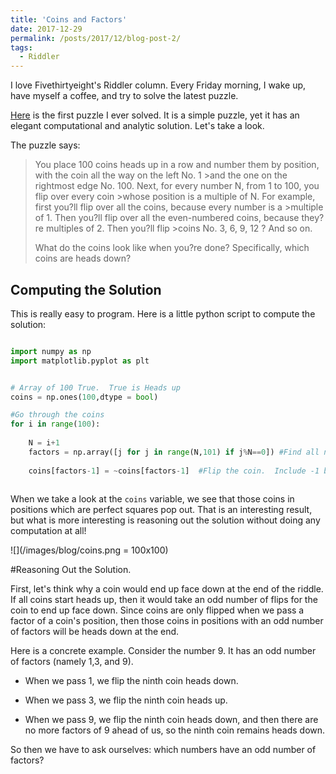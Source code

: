 ```yaml
---
title: 'Coins and Factors'
date: 2017-12-29
permalink: /posts/2017/12/blog-post-2/
tags:
  - Riddler
---
```


I love Fivethirtyeight's Riddler column.  Every Friday morning, I wake up, have myself a coffee, and try to solve the latest puzzle.

[Here](https://fivethirtyeight.com/features/can-you-survive-this-deadly-board-game/) is the first puzzle I ever solved.  It is a simple puzzle, yet it has an elegant computational and analytic solution.  Let's take a look.

The puzzle says:

>You place 100 coins heads up in a row and number them by position, with the coin all the way on the left No. 1 >and the one on the rightmost edge No. 100. Next, for every number N, from 1 to 100, you flip over every coin >whose position is a multiple of N. For example, first you?ll flip over all the coins, because every number is a >multiple of 1. Then you?ll flip over all the even-numbered coins, because they?re multiples of 2. Then you?ll flip >coins No. 3, 6, 9, 12 ? And so on.
>
> What do the coins look like when you?re done? Specifically, which coins are heads down?


## Computing the Solution

This is really easy to program.  Here is a little python script to compute the solution:

```python

import numpy as np
import matplotlib.pyplot as plt


# Array of 100 True.  True is Heads up
coins = np.ones(100,dtype = bool)

#Go through the coins
for i in range(100):
    
    N = i+1
    factors = np.array([j for j in range(N,101) if j%N==0]) #Find all numbers which are have N as a factor
    
    coins[factors-1] = ~coins[factors-1]  #Flip the coin.  Include -1 because python is 0 index
  
```


When we take a look at the `coins` variable, we see that those coins in positions which are perfect squares pop out.  That is an interesting result, but what is more interesting is reasoning out the solution without doing any computation at all!


![](/images/blog/coins.png = 100x100)

#Reasoning Out the Solution.

First, let's think why a coin would end up face down at the end of the riddle.  If all coins start heads up, then it would take an odd number of flips for the coin to end up face down.  Since coins are only flipped when we pass a factor of a coin's position, then those coins in positions with an odd number of factors will be heads down at the end.

Here is a concrete example.  Consider the number 9.  It has an odd number of factors (namely 1,3, and 9).

* When we pass 1, we flip the ninth coin heads down.

* When we pass 3, we flip the ninth coin heads up.

* When we pass 9, we flip the ninth coin heads down, and then there are no more factors of 9 ahead of us, so the ninth coin remains heads down.

So then we have to ask ourselves: which numbers have an odd number of factors?